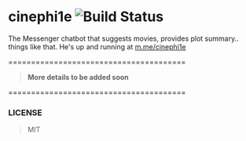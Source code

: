 # cinephi1e ![Build Status](https://travis-ci.com/tanmayrajani/cinephi1e.svg?token=Y2A58QfnbdYMpmyWUTyR&branch=master)
The Messenger chatbot that suggests movies, provides plot summary.. things like that. He's up and running at [m.me/cinephi1e](https://m.me/cinephi1e) 

=======================================
> **More details to be added soon**


=======================================
### LICENSE
> MIT
